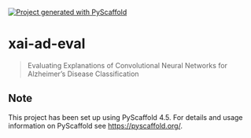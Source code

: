 <!-- These are examples of badges you might want to add to your README:
     please update the URLs accordingly

[![Built Status](https://api.cirrus-ci.com/github/<USER>/xai-ad-eval.svg?branch=main)](https://cirrus-ci.com/github/<USER>/xai-ad-eval)
[![ReadTheDocs](https://readthedocs.org/projects/xai-ad-eval/badge/?version=latest)](https://xai-ad-eval.readthedocs.io/en/stable/)
[![Coveralls](https://img.shields.io/coveralls/github/<USER>/xai-ad-eval/main.svg)](https://coveralls.io/r/<USER>/xai-ad-eval)
[![PyPI-Server](https://img.shields.io/pypi/v/xai-ad-eval.svg)](https://pypi.org/project/xai-ad-eval/)
[![Conda-Forge](https://img.shields.io/conda/vn/conda-forge/xai-ad-eval.svg)](https://anaconda.org/conda-forge/xai-ad-eval)
[![Monthly Downloads](https://pepy.tech/badge/xai-ad-eval/month)](https://pepy.tech/project/xai-ad-eval)
[![Twitter](https://img.shields.io/twitter/url/http/shields.io.svg?style=social&label=Twitter)](https://twitter.com/xai-ad-eval)
-->

[![Project generated with PyScaffold](https://img.shields.io/badge/-PyScaffold-005CA0?logo=pyscaffold)](https://pyscaffold.org/)

# xai-ad-eval

> Evaluating Explanations of Convolutional Neural Networks for Alzheimer’s Disease Classification



<!-- pyscaffold-notes -->

## Note

This project has been set up using PyScaffold 4.5. For details and usage
information on PyScaffold see https://pyscaffold.org/.
